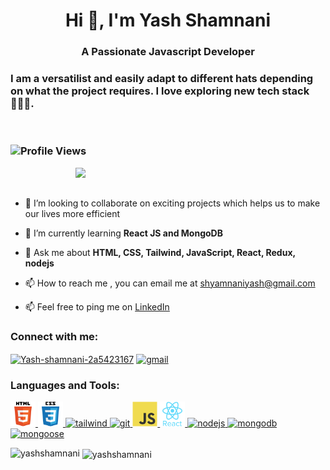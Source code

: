  <h1 align="center">Hi 👋, I'm Yash Shamnani</h1>
<h3 align="center">A Passionate Javascript Developer </h3>

### I am a versatilist and easily adapt to different hats depending on what the project requires. I love exploring new tech stack 👨🏻‍💻. 

<br>

### ![Profile Views](https://komarev.com/ghpvc/?username=yashshamnani)


<img align = "right" width = "400" src="https://camo.githubusercontent.com/c1dcb74cc1c1835b1d716f5051499a2814c683c806b15f04b0eba492863703e9/68747470733a2f2f63646e2e6472696262626c652e636f6d2f75736572732f3733303730332f73637265656e73686f74732f363538313234332f6176656e746f2e676966">

<!-- <p align="left"> <img src="https://komarev.com/ghpvc/?username=shivanand0297&label=Profile%20views&color=0e75b6&style=flat" alt="shivanand0297" /> </p> -->
<br>
<br>

-  🤝    I’m looking to collaborate on exciting projects which helps us to make our lives more efficient

- 🌱 I’m currently learning **React JS and MongoDB**

- 💬 Ask me about **HTML, CSS, Tailwind, JavaScript, React, Redux, nodejs**

- 📫 How to reach me , you can email me at shyamnaniyash@gmail.com

- 📫 Feel free to ping me on [LinkedIn](https://www.linkedin.com/in/yash-shamnani-a76a34203/)

<h3 align="left">Connect with me:</h3>
<p align="left">
<a href="https://www.linkedin.com/in/yash-shamnani-a76a34203/" target="blank"><img align="center" src="https://raw.githubusercontent.com/rahuldkjain/github-profile-readme-generator/master/src/images/icons/Social/linked-in-alt.svg" alt="Yash-shamnani-2a5423167" height="30" width="40" /></a>
 <a href="https://gmail.com/" target="blank"><img align="center" src="https://user-images.githubusercontent.com/51487163/197837720-984ba8ab-4e03-4c65-ac71-40d6d15f1267.png" alt="gmail" height="30" width="40" /></a>
</p>

<h3 align="left">Languages and Tools:</h3>
<p align="left"><!--  html  --><a href="https://www.w3.org/html/" target="_blank" rel="noreferrer"> <img src="https://raw.githubusercontent.com/devicons/devicon/master/icons/html5/html5-original-wordmark.svg" alt="html5" width="40" height="40"/> </a><!-- css --><a href="https://www.w3schools.com/css/" target="_blank" rel="noreferrer"> <img src="https://raw.githubusercontent.com/devicons/devicon/master/icons/css3/css3-original-wordmark.svg" alt="css3" width="40" height="40"/> </a><!-- tailwind --><a href="https://tailwindcss.com/" target="_blank" rel="noreferrer"> <img src="https://www.vectorlogo.zone/logos/tailwindcss/tailwindcss-icon.svg" alt="tailwind" width="40" height="40"/> </a><!-- bootstrap -->  <a href="https://git-scm.com/" target="_blank" rel="noreferrer"> <img src="https://www.vectorlogo.zone/logos/git-scm/git-scm-icon.svg" alt="git" width="40" height="40"/> </a><!-- javascript --><a href="https://developer.mozilla.org/en-US/docs/Web/JavaScript" target="_blank" rel="noreferrer"> <img src="https://raw.githubusercontent.com/devicons/devicon/master/icons/javascript/javascript-original.svg" alt="javascript" width="40" height="40"/></a><!-- reactjs --><a href="https://reactjs.org/" target="_blank" rel="noreferrer"> <img src="https://raw.githubusercontent.com/devicons/devicon/master/icons/react/react-original-wordmark.svg" alt="react" width="40" height="40"/> </a><!--  nodejs --><a href="https://nodejs.org/en/" target="_blank" rel="noreferrer"> <img src="https://res.cloudinary.com/practicaldev/image/fetch/s--Lvl1ZNKy--/c_imagga_scale,f_auto,fl_progressive,h_420,q_auto,w_1000/https://dev-to-uploads.s3.amazonaws.com/uploads/articles/1ph7yc1i1vqqgwpxegw5.png" alt="nodejs" width="40" height="40"/> </a><!--  mongodb --><a href="https://www.mongodb.com/" target="_blank" rel="noreferrer"> <img src="https://miro.medium.com/max/512/1*doAg1_fMQKWFoub-6gwUiQ.png" alt="mongodb" width="40" height="40"/></a><!--  mongoose --><a href="https://mongoosejs.com/" target="_blank" rel="noreferrer"> <img src="https://cms-assets.tutsplus.com/uploads/users/34/posts/29527/preview_image/mongoose.jpg" alt="mongoose" width="40" height="40"/></a>
  
<!-- mongoose -->
  
  
  
</p>

<p><img align="left" src="https://github-readme-stats.vercel.app/api/top-langs?username=yashshamnani&show_icons=true&locale=en&layout=compact" alt="yashshamnani" /></p>

<p>&nbsp;<img align="center" src="https://github-readme-stats.vercel.app/api?username=yashshamnani&show_icons=true&locale=en" alt="yashshamnani" /></p>
